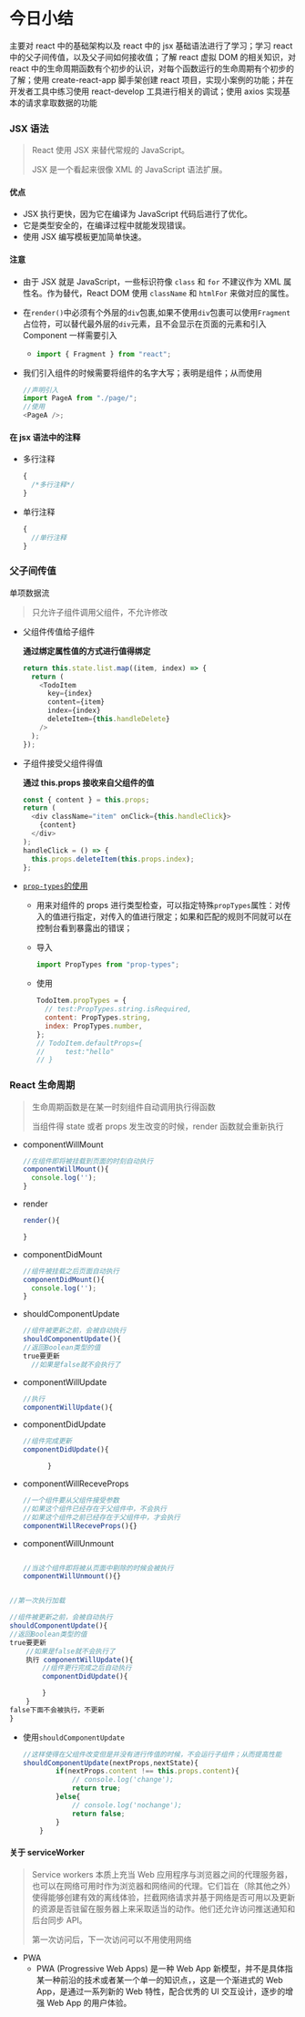 # 今日小结

主要对 react 中的基础架构以及 react 中的 jsx 基础语法进行了学习；学习 react 中的父子间传值，以及父子间如何接收值；了解 react 虚拟 DOM 的相关知识，对 react 中的生命周期函数有个初步的认识，对每个函数运行的生命周期有个初步的了解；使用 create-react-app 脚手架创建 react 项目，实现小案例的功能；并在开发者工具中练习使用 react-develop 工具进行相关的调试；使用 axios 实现基本的请求拿取数据的功能

### JSX 语法

> React 使用 JSX 来替代常规的 JavaScript。
>
> JSX 是一个看起来很像 XML 的 JavaScript 语法扩展。

#### 优点

- JSX 执行更快，因为它在编译为 JavaScript 代码后进行了优化。
- 它是类型安全的，在编译过程中就能发现错误。
- 使用 JSX 编写模板更加简单快速。

#### 注意

- 由于 JSX 就是 JavaScript，一些标识符像 `class` 和 `for` 不建议作为 XML 属性名。作为替代，React DOM 使用 `className` 和 `htmlFor` 来做对应的属性。

- 在`render()`中必须有个外层的`div`包裹,如果不使用`div`包裹可以使用`Fragment`占位符，可以替代最外层的`div`元素，且不会显示在页面的元素和引入 Component 一样需要引入

  - ```js
    import { Fragment } from "react";
    ```

- 我们引入组件的时候需要将组件的名字大写；表明是组件；从而使用

  ```javascript
  //声明引入
  import PageA from "./page/";
  //使用
  <PageA />;
  ```

#### 在 jsx 语法中的注释

- 多行注释

  ```jsx
  {
    /*多行注释*/
  }
  ```

- 单行注释

  ```jsx
  {
    //单行注释
  }
  ```

### 父子间传值

单项数据流

> 只允许子组件调用父组件，不允许修改

- 父组件传值给子组件

  **通过绑定属性值的方式进行值得绑定**

  ```javascript
  return this.state.list.map((item, index) => {
    return (
      <TodoItem
        key={index}
        content={item}
        index={index}
        deleteItem={this.handleDelete}
      />
    );
  });
  ```

- 子组件接受父组件得值

  **通过 this.props 接收来自父组件的值**

  ```javascript
  const { content } = this.props;
  return (
    <div className="item" onClick={this.handleClick}>
      {content}
    </div>
  );
  handleClick = () => {
    this.props.deleteItem(this.props.index);
  };
  ```

- [`prop-types`的使用](https://reactjs.org/docs/typechecking-with-proptypes.html#proptypes)

  - 用来对组件的 props 进行类型检查，可以指定特殊`propTypes`属性：对传入的值进行指定，对传入的值进行限定；如果和匹配的规则不同就可以在控制台看到暴露出的错误；

  - 导入

    ```javascript
    import PropTypes from "prop-types";
    ```

  - 使用

    ```javascript
    TodoItem.propTypes = {
      // test:PropTypes.string.isRequired,
      content: PropTypes.string,
      index: PropTypes.number,
    };
    // TodoItem.defaultProps={
    //     test:"hello"
    // }
    ```

### React 生命周期

> 生命周期函数是在某一时刻组件自动调用执行得函数
>
> 当组件得 state 或者 props 发生改变的时候，render 函数就会重新执行

- componentWillMount

  ```javascript
  //在组件即将被挂载到页面的时刻自动执行
  componentWillMount(){
  	console.log('');
  }
  ```

- render

  ```javascript
  render(){

  }
  ```

- componentDidMount

  ```js
  //组件被挂载之后页面自动执行
  componentDidMount(){
  	console.log('');
  }
  ```

- shouldComponentUpdate

  ```javascript
  //组件被更新之前，会被自动执行
  shouldComponentUpdate(){
  //返回Boolean类型的值
  true要更新
  	//如果是false就不会执行了
  ```

- componentWillUpdate

  ```javascript
  //执行
  componentWillUpdate(){
  ```

- componentDidUpdate

  ```javascript
  //组件完成更新
  componentDidUpdate(){

  		}
  ```

- componentWillReceveProps

  ```javascript
  //一个组件要从父组件接受参数
  //如果这个组件已经存在于父组件中，不会执行
  //如果这个组件之前已经存在于父组件中，才会执行
  componentWillReceveProps(){}

  ```

- componentWillUnmount

  ```javascript

  //当这个组件即将被从页面中剔除的时候会被执行
  componentWillUnmount(){}
  ```

```javascript

//第一次执行加载

//组件被更新之前，会被自动执行
shouldComponentUpdate(){
//返回Boolean类型的值
true要更新
	//如果是false就不会执行了
	执行 componentWillUpdate(){
		//组件更行完成之后自动执行
		componentDidUpdate(){

		}
	}
false下面不会被执行，不更新
}

```

- 使用`shouldComponentUpdate`

  ```javascript
  //这样使得在父组件改变但是并没有进行传值的时候，不会运行子组件；从而提高性能
  shouldComponentUpdate(nextProps,nextState){
          if(nextProps.content !== this.props.content){
              // console.log('change');
              return true;
          }else{
              // console.log('nochange');
              return false;
          }
      }
  ```

#### 关于 serviceWorker

> Service workers 本质上充当 Web 应用程序与浏览器之间的代理服务器，也可以在网络可用时作为浏览器和网络间的代理。它们旨在（除其他之外）使得能够创建有效的离线体验，拦截网络请求并基于网络是否可用以及更新的资源是否驻留在服务器上来采取适当的动作。他们还允许访问推送通知和后台同步 API。
>
> 第一次访问后，下一次访问可以不用使用网络

- PWA
  - PWA (Progressive Web Apps) 是一种 Web App 新模型，并不是具体指某一种前沿的技术或者某一个单一的知识点，，这是一个渐进式的 Web App，是通过一系列新的 Web 特性，配合优秀的 UI 交互设计，逐步的增强 Web App 的用户体验。
